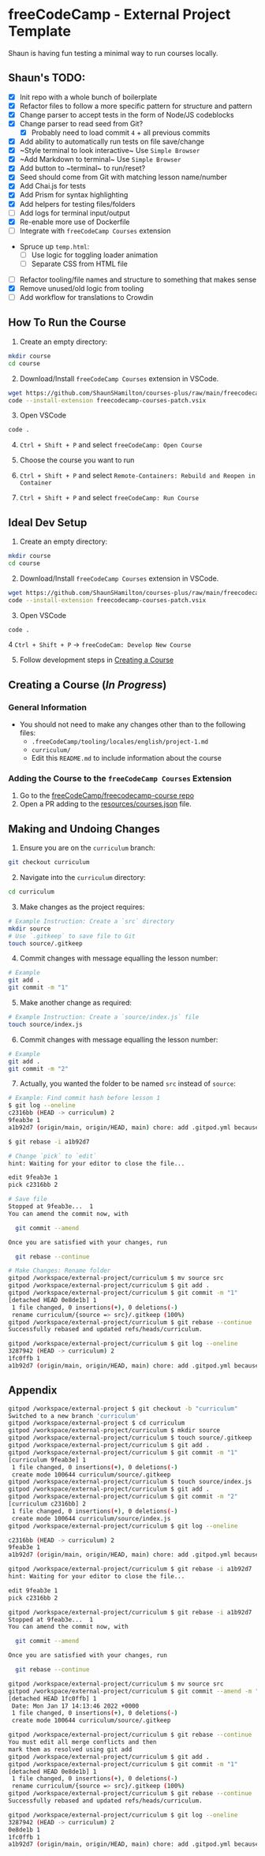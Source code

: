# freeCodeCamp - External Project Template

Shaun is having fun testing a minimal way to run courses locally.

## Shaun's TODO:

- [x] Init repo with a whole bunch of boilerplate
- [x] Refactor files to follow a more specific pattern for structure and pattern
- [x] Change parser to accept tests in the form of Node/JS codeblocks
- [x] Change parser to read seed from Git?
  - [x] Probably need to load commit `4` + all previous commits
- [x] Add ability to automatically run tests on file save/change
- [x] ~Style terminal to look interactive~ Use `Simple Browser`
- [x] ~Add Markdown to terminal~ Use `Simple Browser`
- [x] Add button to ~terminal~ to run/reset?
- [x] Seed should come from Git with matching lesson name/number
- [x] Add Chai.js for tests
- [x] Add Prism for syntax highlighting
- [x] Add helpers for testing files/folders
- [ ] Add logs for terminal input/output
- [x] Re-enable more use of Dockerfile
- [ ] Integrate with `freeCodeCamp Courses` extension
- Spruce up `temp.html`:
  - [ ] Use logic for toggling loader animation
  - [ ] Separate CSS from HTML file
- [ ] Refactor tooling/file names and structure to something that makes sense
- [x] Remove unused/old logic from tooling
- [ ] Add workflow for translations to Crowdin

## How To Run the Course

1. Create an empty directory:

```bash
mkdir course
cd course
```

2. Download/Install `freeCodeCamp Courses` extension in VSCode.

```bash
wget https://github.com/ShaunSHamilton/courses-plus/raw/main/freecodecamp-courses-patch.vsix
code --install-extension freecodecamp-courses-patch.vsix
```

3. Open VSCode

```bash
code .
```

4. `Ctrl + Shift + P` and select `freeCodeCamp: Open Course`

5. Choose the course you want to run

6. `Ctrl + Shift + P` and select `Remote-Containers: Rebuild and Reopen in Container`

7. `Ctrl + Shift + P` and select `freeCodeCamp: Run Course`

## Ideal Dev Setup

1. Create an empty directory:

```bash
mkdir course
cd course
```

2. Download/Install `freeCodeCamp Courses` extension in VSCode.

```bash
wget https://github.com/ShaunSHamilton/courses-plus/raw/main/freecodecamp-courses-patch.vsix
code --install-extension freecodecamp-courses-patch.vsix
```

3. Open VSCode

```bash
code .
```

4 `Ctrl + Shift + P` -> `freeCodeCam: Develop New Course`

5. Follow development steps in [Creating a Course](#creating-a-course)

## Creating a Course (_In Progress_)

### General Information

- You should not need to make any changes other than to the following files:
  - `.freeCodeCamp/tooling/locales/english/project-1.md`
  - `curriculum/`
  - Edit this `README.md` to include information about the course

### Adding the Course to the `freeCodeCamp Courses` Extension

1. Go to the [freeCodeCamp/freecodecamp-course repo](https://github.com/freeCodeCamp/freecodecamp-course)
2. Open a PR adding to the [resources/courses.json](https://github.com/freeCodeCamp/freecodecamp-course/blob/master/resources/courses.json) file.

## Making and Undoing Changes

1. Ensure you are on the `curriculum` branch:

```bash
git checkout curriculum
```

2. Navigate into the `curriculum` directory:

```bash
cd curriculum
```

3. Make changes as the project requires:

```bash
# Example Instruction: Create a `src` directory
mkdir source
# Use `.gitkeep` to save file to Git
touch source/.gitkeep
```

4. Commit changes with message equalling the lesson number:

```bash
# Example
git add .
git commit -m "1"
```

5. Make another change as required:

```bash
# Example Instruction: Create a `source/index.js` file
touch source/index.js
```

6. Commit changes with message equalling the lesson number:

```bash
# Example
git add .
git commit -m "2"
```

7. Actually, you wanted the folder to be named `src` instead of `source`:

```bash
# Example: Find commit hash before lesson 1
$ git log --oneline
c2316bb (HEAD -> curriculum) 2
9feab3e 1
a1b92d7 (origin/main, origin/HEAD, main) chore: add .gitpod.yml because Shaun likes to

$ git rebase -i a1b92d7

# Change `pick` to `edit`
hint: Waiting for your editor to close the file...

edit 9feab3e 1
pick c2316bb 2

# Save file
Stopped at 9feab3e...  1
You can amend the commit now, with

  git commit --amend

Once you are satisfied with your changes, run

  git rebase --continue

# Make Changes: Rename folder
gitpod /workspace/external-project/curriculum $ mv source src
gitpod /workspace/external-project/curriculum $ git add .
gitpod /workspace/external-project/curriculum $ git commit -m "1"
[detached HEAD 0e8de1b] 1
 1 file changed, 0 insertions(+), 0 deletions(-)
 rename curriculum/{source => src}/.gitkeep (100%)
gitpod /workspace/external-project/curriculum $ git rebase --continue
Successfully rebased and updated refs/heads/curriculum.

gitpod /workspace/external-project/curriculum $ git log --oneline
3287942 (HEAD -> curriculum) 2
1fc0ffb 1
a1b92d7 (origin/main, origin/HEAD, main) chore: add .gitpod.yml because Shaun likes to
```

## Appendix

```bash
gitpod /workspace/external-project $ git checkout -b "curriculum"
Switched to a new branch 'curriculum'
gitpod /workspace/external-project $ cd curriculum
gitpod /workspace/external-project/curriculum $ mkdir source
gitpod /workspace/external-project/curriculum $ touch source/.gitkeep
gitpod /workspace/external-project/curriculum $ git add .
gitpod /workspace/external-project/curriculum $ git commit -m "1"
[curriculum 9feab3e] 1
 1 file changed, 0 insertions(+), 0 deletions(-)
 create mode 100644 curriculum/source/.gitkeep
gitpod /workspace/external-project/curriculum $ touch source/index.js
gitpod /workspace/external-project/curriculum $ git add .
gitpod /workspace/external-project/curriculum $ git commit -m "2"
[curriculum c2316bb] 2
 1 file changed, 0 insertions(+), 0 deletions(-)
 create mode 100644 curriculum/source/index.js
gitpod /workspace/external-project/curriculum $ git log --oneline

c2316bb (HEAD -> curriculum) 2
9feab3e 1
a1b92d7 (origin/main, origin/HEAD, main) chore: add .gitpod.yml because Shaun likes to

gitpod /workspace/external-project/curriculum $ git rebase -i a1b92d7
hint: Waiting for your editor to close the file...

edit 9feab3e 1
pick c2316bb 2

gitpod /workspace/external-project/curriculum $ git rebase -i a1b92d7
Stopped at 9feab3e...  1
You can amend the commit now, with

  git commit --amend

Once you are satisfied with your changes, run

  git rebase --continue

gitpod /workspace/external-project/curriculum $ mv source src
gitpod /workspace/external-project/curriculum $ git commit --amend -m "1"
[detached HEAD 1fc0ffb] 1
 Date: Mon Jan 17 14:13:46 2022 +0000
 1 file changed, 0 insertions(+), 0 deletions(-)
 create mode 100644 curriculum/source/.gitkeep

gitpod /workspace/external-project/curriculum $ git rebase --continue
You must edit all merge conflicts and then
mark them as resolved using git add
gitpod /workspace/external-project/curriculum $ git add .
gitpod /workspace/external-project/curriculum $ git commit -m "1"
[detached HEAD 0e8de1b] 1
 1 file changed, 0 insertions(+), 0 deletions(-)
 rename curriculum/{source => src}/.gitkeep (100%)
gitpod /workspace/external-project/curriculum $ git rebase --continue
Successfully rebased and updated refs/heads/curriculum.

gitpod /workspace/external-project/curriculum $ git log --oneline
3287942 (HEAD -> curriculum) 2
0e8de1b 1
1fc0ffb 1
a1b92d7 (origin/main, origin/HEAD, main) chore: add .gitpod.yml because Shaun likes to
```
